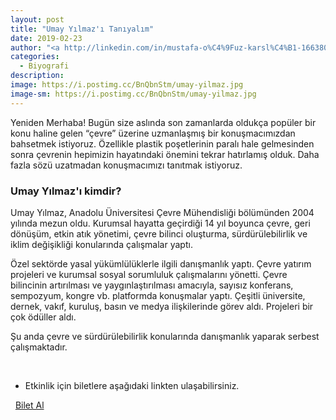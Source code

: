 ```yaml
---
layout: post
title: "Umay Yılmaz'ı Tanıyalım"
date: 2019-02-23
author: "<a http://linkedin.com/in/mustafa-o%C4%9Fuz-karsl%C4%B1-166380172 target=_blank>Musatafa Oğuz Karslı</a>"
categories:
  - Biyografi
description:
image: https://i.postimg.cc/BnQbnStm/umay-yilmaz.jpg
image-sm: https://i.postimg.cc/BnQbnStm/umay-yilmaz.jpg
---
```


Yeniden Merhaba! Bugün size aslında son zamanlarda oldukça popüler bir konu haline gelen “çevre”
üzerine uzmanlaşmış bir konuşmacımızdan bahsetmek istiyoruz. Özellikle plastik poşetlerinin paralı
hale gelmesinden sonra çevrenin hepimizin hayatındaki önemini tekrar hatırlamış olduk. Daha fazla
sözü uzatmadan konuşmacımızı tanıtmak istiyoruz.

### Umay Yılmaz'ı kimdir?

Umay Yılmaz, Anadolu Üniversitesi Çevre Mühendisliği bölümünden 2004 yılında mezun
oldu. Kurumsal hayatta geçirdiği 14 yıl boyunca çevre, geri dönüşüm, etkin atık yönetimi,
çevre bilinci oluşturma, sürdürülebilirlik ve iklim değişikliği konularında çalışmalar yaptı.

Özel sektörde yasal yükümlülüklerle ilgili danışmanlık yaptı. Çevre yatırım projeleri ve
kurumsal sosyal sorumluluk çalışmalarını yönetti. Çevre bilincinin artırılması ve
yaygınlaştırılması amacıyla, sayısız konferans, sempozyum, kongre vb. platformda
konuşmalar yaptı. Çeşitli üniversite, dernek, vakıf, kuruluş, basın ve medya ilişkilerinde görev
aldı. Projeleri bir çok ödüller aldı.

Şu anda çevre ve sürdürülebilirlik konularında danışmanlık yaparak serbest çalışmaktadır.

&nbsp;&nbsp;&nbsp;

- Etkinlik için biletlere aşağıdaki linkten ulaşabilirsiniz.

<i class="fa fa-lg fa-ticket" aria-hidden="true"></i>&nbsp; <a href="https://www.biletino.com/event/eventdetail/6381?t=banner" target="_blank"> Bilet Al</a>
